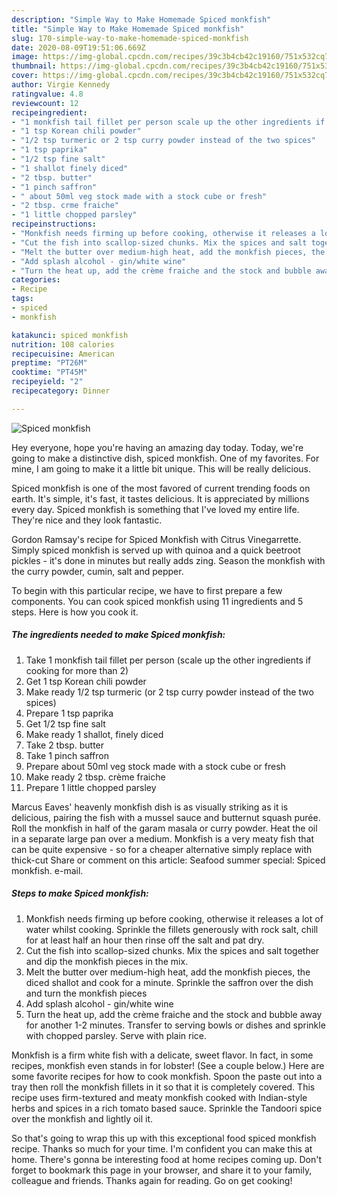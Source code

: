 ```yaml
---
description: "Simple Way to Make Homemade Spiced monkfish"
title: "Simple Way to Make Homemade Spiced monkfish"
slug: 170-simple-way-to-make-homemade-spiced-monkfish
date: 2020-08-09T19:51:06.669Z
image: https://img-global.cpcdn.com/recipes/39c3b4cb42c19160/751x532cq70/spiced-monkfish-recipe-main-photo.jpg
thumbnail: https://img-global.cpcdn.com/recipes/39c3b4cb42c19160/751x532cq70/spiced-monkfish-recipe-main-photo.jpg
cover: https://img-global.cpcdn.com/recipes/39c3b4cb42c19160/751x532cq70/spiced-monkfish-recipe-main-photo.jpg
author: Virgie Kennedy
ratingvalue: 4.8
reviewcount: 12
recipeingredient:
- "1 monkfish tail fillet per person scale up the other ingredients if cooking for more than 2"
- "1 tsp Korean chili powder"
- "1/2 tsp turmeric or 2 tsp curry powder instead of the two spices"
- "1 tsp paprika"
- "1/2 tsp fine salt"
- "1 shallot finely diced"
- "2 tbsp. butter"
- "1 pinch saffron"
- " about 50ml veg stock made with a stock cube or fresh"
- "2 tbsp. crme fraiche"
- "1 little chopped parsley"
recipeinstructions:
- "Monkfish needs firming up before cooking, otherwise it releases a lot of water whilst cooking. Sprinkle the fillets generously with rock salt, chill for at least half an hour then rinse off the salt and pat dry."
- "Cut the fish into scallop-sized chunks. Mix the spices and salt together and dip the monkfish pieces in the mix."
- "Melt the butter over medium-high heat, add the monkfish pieces, the diced shallot and cook for a minute. Sprinkle the saffron over the dish and turn the monkfish pieces"
- "Add splash alcohol - gin/white wine"
- "Turn the heat up, add the crème fraiche and the stock and bubble away for another 1-2 minutes. Transfer to serving bowls or dishes and sprinkle with chopped parsley. Serve with plain rice."
categories:
- Recipe
tags:
- spiced
- monkfish

katakunci: spiced monkfish 
nutrition: 108 calories
recipecuisine: American
preptime: "PT26M"
cooktime: "PT45M"
recipeyield: "2"
recipecategory: Dinner

---
```



![Spiced monkfish](https://img-global.cpcdn.com/recipes/39c3b4cb42c19160/751x532cq70/spiced-monkfish-recipe-main-photo.jpg)

Hey everyone, hope you're having an amazing day today. Today, we're going to make a distinctive dish, spiced monkfish. One of my favorites. For mine, I am going to make it a little bit unique. This will be really delicious.

Spiced monkfish is one of the most favored of current trending foods on earth. It's simple, it's fast, it tastes delicious. It is appreciated by millions every day. Spiced monkfish is something that I've loved my entire life. They're nice and they look fantastic.

Gordon Ramsay&#39;s recipe for Spiced Monkfish with Citrus Vinegarrette. Simply spiced monkfish is served up with quinoa and a quick beetroot pickles - it&#39;s done in minutes but really adds zing. Season the monkfish with the curry powder, cumin, salt and pepper.


To begin with this particular recipe, we have to first prepare a few components. You can cook spiced monkfish using 11 ingredients and 5 steps. Here is how you cook it.

<!--inarticleads1-->

##### The ingredients needed to make Spiced monkfish:

1. Take 1 monkfish tail fillet per person (scale up the other ingredients if cooking for more than 2)
1. Get 1 tsp Korean chili powder
1. Make ready 1/2 tsp turmeric (or 2 tsp curry powder instead of the two spices)
1. Prepare 1 tsp paprika
1. Get 1/2 tsp fine salt
1. Make ready 1 shallot, finely diced
1. Take 2 tbsp. butter
1. Take 1 pinch saffron
1. Prepare  about 50ml veg stock made with a stock cube or fresh
1. Make ready 2 tbsp. crème fraiche
1. Prepare 1 little chopped parsley


Marcus Eaves&#39; heavenly monkfish dish is as visually striking as it is delicious, pairing the fish with a mussel sauce and butternut squash purée. Roll the monkfish in half of the garam masala or curry powder. Heat the oil in a separate large pan over a medium. Monkfish is a very meaty fish that can be quite expensive - so for a cheaper alternative simply replace with thick-cut Share or comment on this article: Seafood summer special: Spiced monkfish. e-mail. 

<!--inarticleads2-->

##### Steps to make Spiced monkfish:

1. Monkfish needs firming up before cooking, otherwise it releases a lot of water whilst cooking. Sprinkle the fillets generously with rock salt, chill for at least half an hour then rinse off the salt and pat dry.
1. Cut the fish into scallop-sized chunks. Mix the spices and salt together and dip the monkfish pieces in the mix.
1. Melt the butter over medium-high heat, add the monkfish pieces, the diced shallot and cook for a minute. Sprinkle the saffron over the dish and turn the monkfish pieces
1. Add splash alcohol - gin/white wine
1. Turn the heat up, add the crème fraiche and the stock and bubble away for another 1-2 minutes. Transfer to serving bowls or dishes and sprinkle with chopped parsley. Serve with plain rice.


Monkfish is a firm white fish with a delicate, sweet flavor. In fact, in some recipes, monkfish even stands in for lobster! (See a couple below.) Here are some favorite recipes for how to cook monkfish. Spoon the paste out into a tray then roll the monkfish fillets in it so that it is completely covered. This recipe uses firm-textured and meaty monkfish cooked with Indian-style herbs and spices in a rich tomato based sauce. Sprinkle the Tandoori spice over the monkfish and lightly oil it. 

So that's going to wrap this up with this exceptional food spiced monkfish recipe. Thanks so much for your time. I'm confident you can make this at home. There's gonna be interesting food at home recipes coming up. Don't forget to bookmark this page in your browser, and share it to your family, colleague and friends. Thanks again for reading. Go on get cooking!
